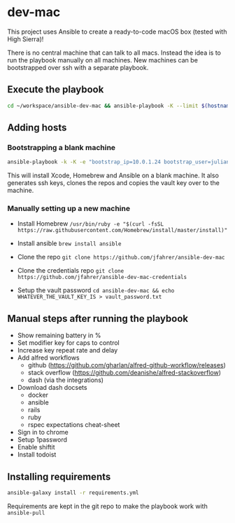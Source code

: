 # dev-mac
This project uses Ansible to create a ready-to-code macOS box (tested with High Sierra)!

There is no central machine that can talk to all macs. Instead the idea is to run the playbook manually on all machines.
New machines can be bootstrapped over ssh with a separate playbook.

## Execute the playbook
```sh
cd ~/workspace/ansible-dev-mac && ansible-playbook -K --limit $(hostname) dev-mac.yml
```

## Adding hosts
### Bootstrapping a blank machine
```sh
ansible-playbook -k -K -e "bootstrap_ip=10.0.1.24 bootstrap_user=julian osx_hostname=julians-wanelobook" bootstrap.yml
```
This will install Xcode, Homebrew and Ansible on a blank machine. It also generates ssh keys, clones the repos and copies the vault key over to the machine.

### Manually setting up a new machine
* Install Homebrew
  `/usr/bin/ruby -e "$(curl -fsSL https://raw.githubusercontent.com/Homebrew/install/master/install)"`

* Install ansible
  `brew install ansible`

* Clone the repo
  `git clone https://github.com/jfahrer/ansible-dev-mac`

* Clone the credentials repo
  `git clone https://github.com/jfahrer/ansible-dev-mac-credentials`

* Setup the vault password
  `cd ansible-dev-mac && echo WHATEVER_THE_VAULT_KEY_IS > vault_password.txt`

## Manual steps after running the playbook
* Show remaining battery in %
* Set modifier key for caps to control
* Increase key repeat rate and delay
* Add alfred workflows
  * github (https://github.com/gharlan/alfred-github-workflow/releases)
  * stack overflow (https://github.com/deanishe/alfred-stackoverflow)
  * dash (via the integrations)
* Download dash docsets
  * docker
  * ansible
  * rails
  * ruby
  * rspec expectations cheat-sheet
* Sign in to chrome
* Setup 1password
* Enable shiftit
* Install todoist


## Installing requirements
```sh
ansible-galaxy install -r requirements.yml
```
Requirements are kept in the git repo to make the playbook work with `ansible-pull`
